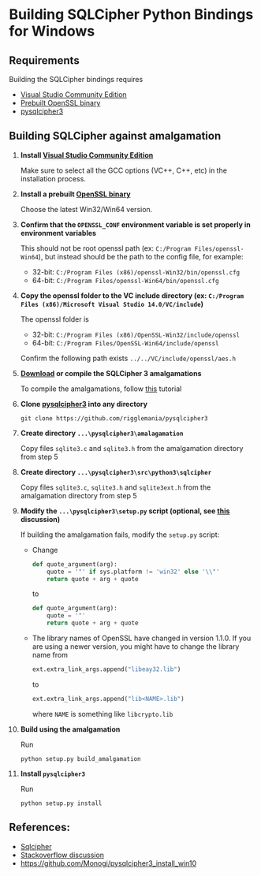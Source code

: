 # Building SQLCipher Python Bindings for Windows


## Requirements

Building the SQLCipher bindings requires

- [Visual Studio Community Edition][VS]
- [Prebuilt OpenSSL binary][OpenSSL]
- [pysqlcipher3]


## Building SQLCipher against amalgamation

1. **Install [Visual Studio Community Edition][VS]**

   Make sure to select all the GCC options (VC++, C++, etc) in the installation process.

2. **Install a prebuilt [OpenSSL binary][OpenSSL]**

   Choose the latest Win32/Win64 version.

3. **Confirm that the `OPENSSL_CONF` environment variable is set properly in environment variables**

   This should not be root openssl path (ex: `C:/Program Files/openssl-Win64`),
   but instead should be the path to the config file, for example:
   - 32-bit: ``C:/Program Files (x86)/openssl-Win32/bin/openssl.cfg``
   - 64-bit: ``C:/Program Files/openssl-Win64/bin/openssl.cfg``


4. **Copy the openssl folder to the VC include directory (ex: `C:/Program Files (x86)/Microsoft Visual Studio 14.0/VC/include`)**

   The openssl folder is
   - 32-bit: `C:/Program Files (x86)/OpenSSL-Win32/include/openssl`
   - 64-bit: `C:/Program Files/OpenSSL-Win64/include/openssl`

   Confirm the following path exists `../../VC/include/openssl/aes.h`

5. **[Download](https://github.com/geekbrother/sqlcipher-amalgamation) or compile the SQLCipher 3 amalgamations**

   To compile the amalgamations, follow [this](http://www.jerryrw.com/howtocompile.php) tutorial

6. **Clone [pysqlcipher3] into any directory**

   ````commandline
   git clone https://github.com/rigglemania/pysqlcipher3
   ````

7. **Create directory ``...\pysqlcipher3\amalagamation``**

   Copy files ``sqlite3.c`` and ``sqlite3.h`` from the amalgamation directory from step 5


8. **Create directory ``...\pysqlcipher3\src\python3\sqlcipher``**

   Copy files ``sqlite3.c``, ``sqlite3.h`` and ``sqlite3ext.h`` from the amalgamation directory from step 5


9. **Modify the ``...\pysqlcipher3\setup.py`` script (optional, see [this](https://stackoverflow.com/questions/65345077/unable-to-build-sqlcipher3-on-windows) discussion)**

   If building the amalgamation fails, modify the ``setup.py`` script:
   - Change
      ````python
      def quote_argument(arg):
          quote = '"' if sys.platform != 'win32' else '\\"'
          return quote + arg + quote
      ````
      to
      ````python
      def quote_argument(arg):
          quote = '"'
          return quote + arg + quote
      ````

   - The library names of OpenSSL have changed in version 1.1.0. If you are using a newer version, you might have to change the library name from
     ````python
     ext.extra_link_args.append("libeay32.lib")
     ````
     to
     ````python
     ext.extra_link_args.append("lib<NAME>.lib")
     ````
     where ``NAME`` is something like ``libcrypto.lib``


10. **Build using the amalgamation**

    Run
    ````commandline
    python setup.py build_amalgamation
    ````

11. **Install ``pysqlcipher3``**

    Run
    ````commandline
    python setup.py install
    ````


## References:

- [Sqlcipher](https://www.zetetic.net/sqlcipher/open-source/)
- [Stackoverflow discussion](https://stackoverflow.com/questions/33618565/how-to-build-sql-cipher-python-binding-for-windows)
- https://github.com/Monogi/pysqlcipher3_install_win10

[VS]: https://visualstudio.microsoft.com/de/vs/community/
[OpenSSL]: https://slproweb.com/products/Win32OpenSSL.html
[pysqlcipher3]: https://github.com/rigglemania/pysqlcipher3
